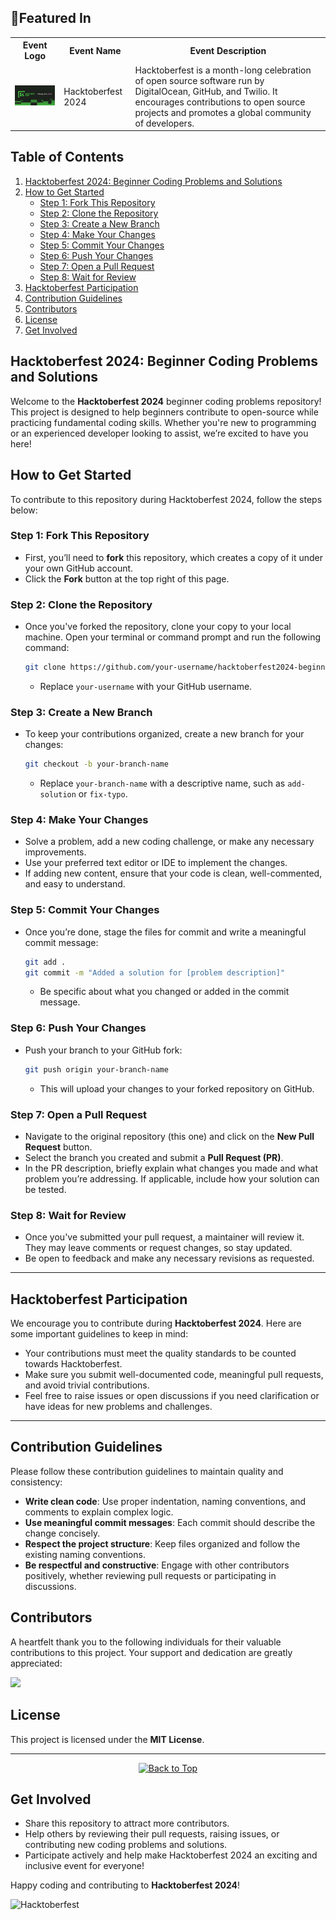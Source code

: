 ## 🚀Featured In

<table>

   <tr>
      <th>Event Logo</th>
      <th>Event Name</th>
      <th>Event Description</th>
   </tr>
    <tr>
      <td><img src="HACKTOBERFEST.jpg" width="200" height="auto" loading="lazy" alt="Hacktoberfest 2024"/></td>
      <td>Hacktoberfest 2024</td>
      <td>Hacktoberfest is a month-long celebration of open source software run by DigitalOcean, GitHub, and Twilio. It encourages contributions to open source projects and promotes a global community of developers.</td>
   </tr>

</table>

## Table of Contents

1. [Hacktoberfest 2024: Beginner Coding Problems and Solutions](#hacktoberfest-2024-beginner-coding-problems-and-solutions)
2. [How to Get Started](#how-to-get-started)
   - [Step 1: Fork This Repository](#step-1-fork-this-repository)
   - [Step 2: Clone the Repository](#step-2-clone-the-repository)
   - [Step 3: Create a New Branch](#step-3-create-a-new-branch)
   - [Step 4: Make Your Changes](#step-4-make-your-changes)
   - [Step 5: Commit Your Changes](#step-5-commit-your-changes)
   - [Step 6: Push Your Changes](#step-6-push-your-changes)
   - [Step 7: Open a Pull Request](#step-7-open-a-pull-request)
   - [Step 8: Wait for Review](#step-8-wait-for-review)
3. [Hacktoberfest Participation](#hacktoberfest-participation)
4. [Contribution Guidelines](#contribution-guidelines)
5. [Contributors](#contributors)
6. [License](#license)
7. [Get Involved](#get-involved)

## Hacktoberfest 2024: Beginner Coding Problems and Solutions

Welcome to the **Hacktoberfest 2024** beginner coding problems repository! This project is designed to help beginners contribute to open-source while practicing fundamental coding skills. Whether you're new to programming or an experienced developer looking to assist, we’re excited to have you here!

## How to Get Started

To contribute to this repository during Hacktoberfest 2024, follow the steps below:

### Step 1: Fork This Repository
- First, you’ll need to **fork** this repository, which creates a copy of it under your own GitHub account.
- Click the **Fork** button at the top right of this page.

### Step 2: Clone the Repository
- Once you've forked the repository, clone your copy to your local machine. Open your terminal or command prompt and run the following command:
   ```bash
   git clone https://github.com/your-username/hacktoberfest2024-beginner-problems.git
   ```
   - Replace `your-username` with your GitHub username.

### Step 3: Create a New Branch
- To keep your contributions organized, create a new branch for your changes:
   ```bash
   git checkout -b your-branch-name
   ```
   - Replace `your-branch-name` with a descriptive name, such as `add-solution` or `fix-typo`.

### Step 4: Make Your Changes
- Solve a problem, add a new coding challenge, or make any necessary improvements.
- Use your preferred text editor or IDE to implement the changes.
- If adding new content, ensure that your code is clean, well-commented, and easy to understand.

### Step 5: Commit Your Changes
- Once you’re done, stage the files for commit and write a meaningful commit message:
   ```bash
   git add .
   git commit -m "Added a solution for [problem description]"
   ```
   - Be specific about what you changed or added in the commit message.

### Step 6: Push Your Changes
- Push your branch to your GitHub fork:
   ```bash
   git push origin your-branch-name
   ```
   - This will upload your changes to your forked repository on GitHub.

### Step 7: Open a Pull Request
- Navigate to the original repository (this one) and click on the **New Pull Request** button.
- Select the branch you created and submit a **Pull Request (PR)**.
- In the PR description, briefly explain what changes you made and what problem you’re addressing. If applicable, include how your solution can be tested.

### Step 8: Wait for Review
- Once you've submitted your pull request, a maintainer will review it. They may leave comments or request changes, so stay updated.
- Be open to feedback and make any necessary revisions as requested.

---

## Hacktoberfest Participation

We encourage you to contribute during **Hacktoberfest 2024**. Here are some important guidelines to keep in mind:
- Your contributions must meet the quality standards to be counted towards Hacktoberfest.
- Make sure you submit well-documented code, meaningful pull requests, and avoid trivial contributions.
- Feel free to raise issues or open discussions if you need clarification or have ideas for new problems and challenges.

---

## Contribution Guidelines

Please follow these contribution guidelines to maintain quality and consistency:
- **Write clean code**: Use proper indentation, naming conventions, and comments to explain complex logic.
- **Use meaningful commit messages**: Each commit should describe the change concisely.
- **Respect the project structure**: Keep files organized and follow the existing naming conventions.
- **Be respectful and constructive**: Engage with other contributors positively, whether reviewing pull requests or participating in discussions.

## Contributors

A heartfelt thank you to the following individuals for their valuable contributions to this project. Your support and dedication are greatly appreciated:

<a href="https://github.com/Prem-Kumar-Dev/hacktoberfest2024/graphs/contributors">
  <img src="https://contrib.rocks/image?repo=Prem-Kumar-Dev/hacktoberfest2024" />
</a>

<br>

## License

This project is licensed under the **MIT License**.

---

<div align="center">
    <a href="#top">
        <img src="https://img.shields.io/badge/Back%20to%20Top-000000?style=for-the-badge&logo=github&logoColor=white" alt="Back to Top">
    </a>
</div>

## Get Involved

- Share this repository to attract more contributors.
- Help others by reviewing their pull requests, raising issues, or contributing new coding problems and solutions.
- Participate actively and help make Hacktoberfest 2024 an exciting and inclusive event for everyone!

Happy coding and contributing to **Hacktoberfest 2024**!

![Hacktoberfest](https://img.shields.io/badge/Hacktoberfest-2024-blueviolet?style=flat&logo=hacktoberfest)
```


